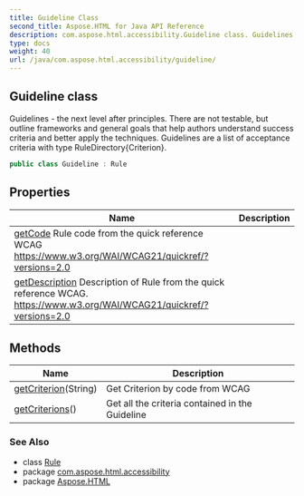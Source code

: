 ```yaml
---
title: Guideline Class
second_title: Aspose.HTML for Java API Reference
description: com.aspose.html.accessibility.Guideline class. Guidelines - the next level after principles. There are not testable but outline frameworks and general goals that help authors understand success criteria and better apply the techniques. Guidelines are a list of acceptance criteria with type RuleDirectoryCriterion
type: docs
weight: 40
url: /java/com.aspose.html.accessibility/guideline/
---
```

## Guideline class

Guidelines - the next level after principles. There are not testable, but outline frameworks and general goals that help authors understand success criteria and better apply the techniques. Guidelines are a list of acceptance criteria with type RuleDirectory{Criterion}.

```java
public class Guideline : Rule
```

## Properties

| Name | Description |
| --- | --- |
| [getCode](../../com.aspose.html.accessibility/rule/code/) Rule code from the quick reference WCAG https://www.w3.org/WAI/WCAG21/quickref/?versions=2.0 |
| [getDescription](../../com.aspose.html.accessibility/rule/description/) Description of Rule from the quick reference WCAG. https://www.w3.org/WAI/WCAG21/quickref/?versions=2.0 |

## Methods

| Name | Description |
| --- | --- |
| [getCriterion](../../com.aspose.html.accessibility/guideline/getcriterion/)(String) | Get Criterion by code from WCAG |
| [getCriterions](../../com.aspose.html.accessibility/guideline/getcriterions/)() | Get all the criteria contained in the Guideline |

### See Also

* class [Rule](../rule/)
* package [com.aspose.html.accessibility](../../com.aspose.html.accessibility/)
* package [Aspose.HTML](../../)
